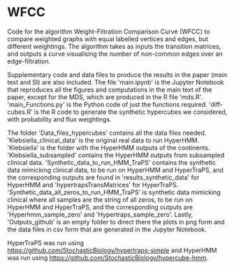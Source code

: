 # WFCC
Code for the algorithm Weight-Filtration Comparison Curve (WFCC) to compare weighted graphs with equal labelled vertices and edges, but different weightings. The algorithm takes as inputs the transition matrices, and outputs a curve visualising the number of non-common edges over an edge-filtration. 

Supplementary code and data files to produce the results in the paper (main text and SI) are also included. The file 'main.ipynb' is the Jupyter Notebook that reproduces all the figures and computations in the main text of the paper, except for the MDS, which are produced in the R file 'mds.R'. 'main_Functions.py' is the Python code of just the functions required. 'diff-cubes.R' is the R code to generate the synthetic hypercubes we considered, with probability and flux weightings.

The folder 'Data_files_hypercubes' contains all the data files needed. 'Klebsiella_clinical_data' is the original real data to run HyperHMM. 'Klebsiella' is the folder with the HyperHMM outputs of the continents. 'Klebsiella_subsampled' contains the HyperHMM outputs from subsampled clinical data. 'Synthetic_data_to_run_HMM_TraPS' contains the synthetic data mimicking clinical data, to be run on HyperHMM and HyperTraPS, and the corresponding outputs are found in 'results_synthetic_data' for HyperHMM and 'hypertrapsTransMatrices' for HyperTraPS. 'Synthetic_data_all_zeros_to_run_HMM_TraPS' is synthetic data mimicking clinical where all samples are the string of all zeros, to be run on HyperHMM and HyperTraPS, and the corresponding outputs are 'Hyperhmm_sample_zero' and 'Hypertraps_sample_zero'. Lastly, 'Outputs_github' is an empty folder to direct there the plots in png form and the data files in csv form that are generated in the Jupyter Notebook.

HyperTraPS was run using https://github.com/StochasticBiology/hypertraps-simple and HyperHMM was run using https://github.com/StochasticBiology/hypercube-hmm.
